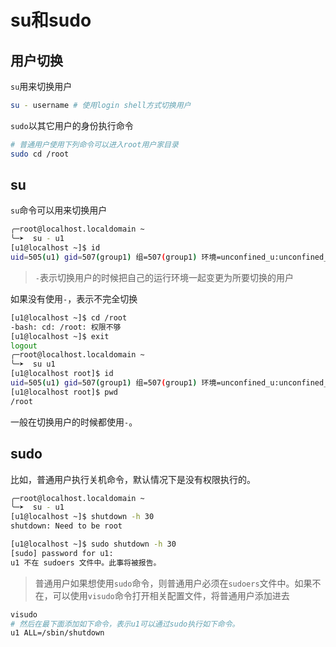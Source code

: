 
# su和sudo

## 用户切换

`su`用来切换用户

```bash
su - username # 使用login shell方式切换用户
```

`sudo`以其它用户的身份执行命令

```bash
# 普通用户使用下列命令可以进入root用户家目录
sudo cd /root
```

## su

`su`命令可以用来切换用户

```bash
╭─root@localhost.localdomain ~
╰─➤  su - u1
[u1@localhost ~]$ id
uid=505(u1) gid=507(group1) 组=507(group1) 环境=unconfined_u:unconfined_r:unconfined_t:s0-s0:c0.c1023
```

> `-`表示切换用户的时候把自己的运行环境一起变更为所要切换的用户

如果没有使用`-`，表示不完全切换

```bash
[u1@localhost ~]$ cd /root
-bash: cd: /root: 权限不够
[u1@localhost ~]$ exit
logout
╭─root@localhost.localdomain ~
╰─➤  su u1                                                                                                                                                                  
[u1@localhost root]$ id
uid=505(u1) gid=507(group1) 组=507(group1) 环境=unconfined_u:unconfined_r:unconfined_t:s0-s0:c0.c1023
[u1@localhost root]$ pwd
/root
```

一般在切换用户的时候都使用`-`。

## sudo

比如，普通用户执行关机命令，默认情况下是没有权限执行的。

```bash
╭─root@localhost.localdomain ~
╰─➤  su - u1
[u1@localhost ~]$ shutdown -h 30
shutdown: Need to be root

[u1@localhost ~]$ sudo shutdown -h 30
[sudo] password for u1:
u1 不在 sudoers 文件中。此事将被报告。
```

> 普通用户如果想使用`sudo`命令，则普通用户必须在`sudoers`文件中。如果不在，可以使用`visudo`命令打开相关配置文件，将普通用户添加进去

```bash
visudo
# 然后在最下面添加如下命令，表示u1可以通过sudo执行如下命令。
u1 ALL=/sbin/shutdown
```